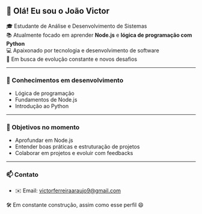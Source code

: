 ## 👋 Olá! Eu sou o João Victor

🎓 Estudante de Análise e Desenvolvimento de Sistemas  
📚 Atualmente focado em aprender **Node.js** e **lógica de programação com Python**  
💻 Apaixonado por tecnologia e desenvolvimento de software  
🚀 Em busca de evolução constante e novos desafios

---

### 🌱 Conhecimentos em desenvolvimento

- Lógica de programação
- Fundamentos de Node.js
- Introdução ao Python

---

### 📌 Objetivos no momento

- Aprofundar em Node.js 
- Entender boas práticas e estruturação de projetos
- Colaborar em projetos e evoluir com feedbacks

---

### 📫 Contato

- ✉️ Email: victorferreiraaraujo9@gmail.com

🛠️ Em constante construção, assim como esse perfil 😄
